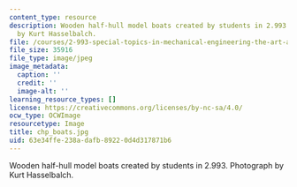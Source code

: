 ```yaml
---
content_type: resource
description: Wooden half-hull model boats created by students in 2.993. Photograph
  by Kurt Hasselbalch.
file: /courses/2-993-special-topics-in-mechanical-engineering-the-art-and-science-of-boat-design-january-iap-2007/63e34ffe238adafb89220d4d317871b6_chp_boats.jpg
file_size: 35916
file_type: image/jpeg
image_metadata:
  caption: ''
  credit: ''
  image-alt: ''
learning_resource_types: []
license: https://creativecommons.org/licenses/by-nc-sa/4.0/
ocw_type: OCWImage
resourcetype: Image
title: chp_boats.jpg
uid: 63e34ffe-238a-dafb-8922-0d4d317871b6
---
```

Wooden half-hull model boats created by students in 2.993. Photograph by Kurt Hasselbalch.